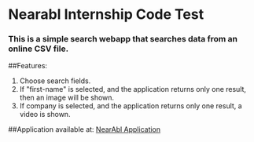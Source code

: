 # Nearabl Internship Code Test

### This is a simple search webapp that searches data from an online CSV file.

##Features:
1. Choose search fields.
2. If "first-name" is selected, and the application returns only one result, then an image will be shown.
3. If company is selected, and the application returns only one result, a video is shown.


##Application available at: [NearAbl Application](http://marcushcrawford.pythonanywhere.com/)
